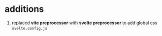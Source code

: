 # additions
1. replaced **vite preprocessor** with **svelte preprocessor** to add global css `svelte.config.js`

